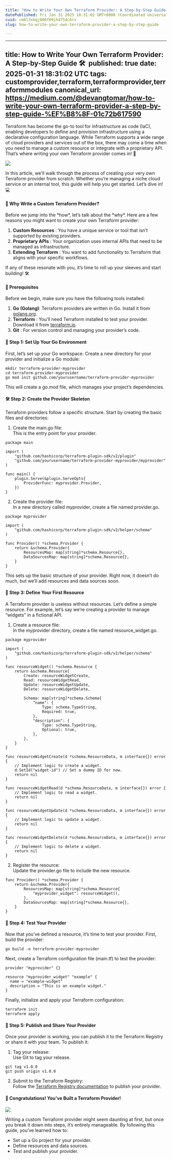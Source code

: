 ```yaml
---
title: "How to Write Your Own Terraform Provider: A Step-by-Step Guide 🛠️ ️"
datePublished: Fri Jan 31 2025 18:31:02 GMT+0000 (Coordinated Universal Time)
cuid: cm6l3xkqj000f09ihd754c6rv
slug: how-to-write-your-own-terraform-provider-a-step-by-step-guide

---
```


---
title: How to Write Your Own Terraform Provider: A Step-by-Step Guide 🛠️ ️
published: true
date: 2025-01-31 18:31:02 UTC
tags: customprovider,terraform,terraformprovider,terraformmodules
canonical_url: https://medium.com/@devangtomar/how-to-write-your-own-terraform-provider-a-step-by-step-guide-%EF%B8%8F-01c72b617590
---

Terraform has become the go-to tool for infrastructure as code (IaC), enabling developers to define and provision infrastructure using a declarative configuration language. While Terraform supports a wide range of cloud providers and services out of the box, there may come a time when you need to manage a custom resource or integrate with a proprietary API. That’s where writing your own Terraform provider comes in! 🌟

![](https://cdn.hashnode.com/res/hashnode/image/upload/v1738348695560/acd7d13b-cfe9-4835-8a36-802b26acc7f5.png)

In this article, we’ll walk through the process of creating your very own Terraform provider from scratch. Whether you’re managing a niche cloud service or an internal tool, this guide will help you get started. Let’s dive in! 💻

#### 🤔 Why Write a Custom Terraform Provider?

Before we jump into the \*how\*, let’s talk about the \*why\*. Here are a few reasons you might want to create your own Terraform provider:

1. **Custom Resources** : You have a unique service or tool that isn’t supported by existing providers.
2. **Proprietary APIs** : Your organization uses internal APIs that need to be managed as infrastructure.
3. **Extending Terraform** : You want to add functionality to Terraform that aligns with your specific workflows.

If any of these resonate with you, it’s time to roll up your sleeves and start building! 🛠️

#### 🧰 Prerequisites

Before we begin, make sure you have the following tools installed:

1. **Go (Golang)**: Terraform providers are written in Go. Install it from [golang.org]([https://golang.org/](https://golang.org/)).
2. **Terraform** : You’ll need Terraform installed to test your provider. Download it from [terraform.io]([https://www.terraform.io/](https://www.terraform.io/)).
3. **Git** : For version control and managing your provider’s code.

#### 🚀 Step 1: Set Up Your Go Environment

First, let’s set up your Go workspace. Create a new directory for your provider and initialize a Go module:

```
mkdir terraform-provider-myprovider
cd terraform-provider-myprovider
go mod init github.com/yourusername/terraform-provider-myprovider
```

This will create a go.mod file, which manages your project’s dependencies.

#### 🛠️ Step 2: Create the Provider Skeleton

Terraform providers follow a specific structure. Start by creating the basic files and directories:

1. Create the main.go file:  
 This is the entry point for your provider.

```
package main

import (
    "github.com/hashicorp/terraform-plugin-sdk/v2/plugin"
    "github.com/yourusername/terraform-provider-myprovider/myprovider"
)

func main() {
    plugin.Serve(&plugin.ServeOpts{
        ProviderFunc: myprovider.Provider,
    })
}
```

2. Create the provider file:  
 In a new directory called myprovider, create a file named provider.go.

```
package myprovider

import (
    "github.com/hashicorp/terraform-plugin-sdk/v2/helper/schema"
)

func Provider() *schema.Provider {
    return &schema.Provider{
        ResourcesMap: map[string]*schema.Resource{},
        DataSourcesMap: map[string]*schema.Resource{},
    }
}
```

This sets up the basic structure of your provider. Right now, it doesn’t do much, but we’ll add resources and data sources soon.

#### 🔧 Step 3: Define Your First Resource

A Terraform provider is useless without resources. Let’s define a simple resource. For example, let’s say we’re creating a provider to manage “widgets” in a fictional API.

1. Create a resource file:  
 In the myprovider directory, create a file named resource\_widget.go.

```
package myprovider

import (
    "github.com/hashicorp/terraform-plugin-sdk/v2/helper/schema"
)

func resourceWidget() *schema.Resource {
    return &schema.Resource{
        Create: resourceWidgetCreate,
        Read: resourceWidgetRead,
        Update: resourceWidgetUpdate,
        Delete: resourceWidgetDelete,

        Schema: map[string]*schema.Schema{
            "name": {
                Type: schema.TypeString,
                Required: true,
            },
            "description": {
                Type: schema.TypeString,
                Optional: true,
            },
        },
    }
}

func resourceWidgetCreate(d *schema.ResourceData, m interface{}) error {
    // Implement logic to create a widget.
    d.SetId("widget-id") // Set a dummy ID for now.
    return nil
}

func resourceWidgetRead(d *schema.ResourceData, m interface{}) error {
    // Implement logic to read a widget.
    return nil
}

func resourceWidgetUpdate(d *schema.ResourceData, m interface{}) error {
    // Implement logic to update a widget.
    return nil
}

func resourceWidgetDelete(d *schema.ResourceData, m interface{}) error {
    // Implement logic to delete a widget.
    return nil
}
```

2. Register the resource:  
 Update the provider.go file to include the new resource.

```
func Provider() *schema.Provider {
    return &schema.Provider{
        ResourcesMap: map[string]*schema.Resource{
            "myprovider_widget": resourceWidget(),
        },
        DataSourcesMap: map[string]*schema.Resource{},
    }
}
```

#### 🧪 Step 4: Test Your Provider

Now that you’ve defined a resource, it’s time to test your provider. First, build the provider:

```
go build -o terraform-provider-myprovider
```

Next, create a Terraform configuration file (main.tf) to test the provider:

```
provider "myprovider" {}

resource "myprovider_widget" "example" {
  name = "example-widget"
  description = "This is an example widget."
}
```

Finally, initialize and apply your Terraform configuration:

```
terraform init
terraform apply
```

#### 🚀 Step 5: Publish and Share Your Provider

Once your provider is working, you can publish it to the Terraform Registry or share it with your team. To publish it:

1. Tag your release:  
 Use Git to tag your release.

```
git tag v1.0.0
git push origin v1.0.0
```

2. Submit to the Terraform Registry:  
 Follow the [Terraform Registry documentation](https://www.terraform.io/docs/registry/providers/publishing.html) to publish your provider.

#### 🎉 Congratulations! You’ve Built a Terraform Provider!

![](https://cdn.hashnode.com/res/hashnode/image/upload/v1738348697100/77aa0a16-f05c-4469-bd2f-ae57862dc1eb.png)

Writing a custom Terraform provider might seem daunting at first, but once you break it down into steps, it’s entirely manageable. By following this guide, you’ve learned how to:

- Set up a Go project for your provider.  
- Define resources and data sources.  
- Test and publish your provider.